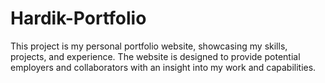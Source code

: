 # Hardik-Portfolio
This project is my personal portfolio website, showcasing my skills, projects, and experience. The website is designed to provide potential employers and collaborators with an insight into my work and capabilities.
